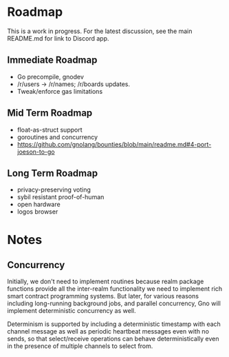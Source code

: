 # Roadmap

This is a work in progress. For the latest discussion, see the main README.md
for link to Discord app.

## Immediate Roadmap

 * Go precompile, gnodev
 * /r/users -> /r/names; /r/boards updates. 
 * Tweak/enforce gas limitations

## Mid Term Roadmap

 * float-as-struct support
 * goroutines and concurrency
 * https://github.com/gnolang/bounties/blob/main/readme.md#4-port-joeson-to-go

## Long Term Roadmap

 * privacy-preserving voting
 * sybil resistant proof-of-human
 * open hardware 
 * logos browser

# Notes

## Concurrency

Initially, we don't need to implement routines because realm package functions
provide all the inter-realm functionality we need to implement rich smart
contract programming systems.  But later, for various reasons including
long-running background jobs, and parallel concurrency, Gno will implement
deterministic concurrency as well.

Determinism is supported by including a deterministic timestamp with each
channel message as well as periodic heartbeat messages even with no sends, so
that select/receive operations can behave deterministically even in the
presence of multiple channels to select from.
